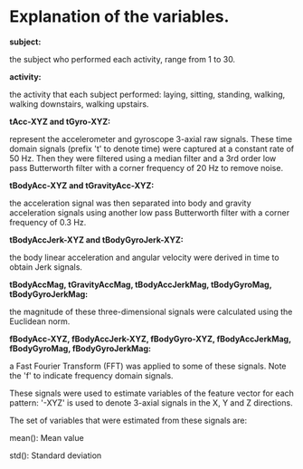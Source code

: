 # Explanation of the variables.

**subject:**

   the subject who performed each activity, range from 1 to 30.
	
**activity:**

   the activity that each subject performed: laying, sitting, standing, walking, walking downstairs, walking upstairs.


**tAcc-XYZ and tGyro-XYZ:**

   represent the accelerometer and gyroscope 3-axial raw signals. These time domain signals (prefix 't' to denote time) were captured at a constant rate of 50 Hz. Then they were filtered using a median filter and a 3rd order low pass Butterworth filter with a corner frequency of 20 Hz to remove noise. 

**tBodyAcc-XYZ and tGravityAcc-XYZ:**

   the acceleration signal was then separated into body and gravity acceleration signals using another low pass Butterworth filter with a corner frequency of 0.3 Hz. 

**tBodyAccJerk-XYZ and tBodyGyroJerk-XYZ:**

   the body linear acceleration and angular velocity were derived in time to obtain Jerk signals. 

**tBodyAccMag, tGravityAccMag, tBodyAccJerkMag, tBodyGyroMag, tBodyGyroJerkMag:**

   the magnitude of these three-dimensional signals were calculated using the Euclidean norm. 

**fBodyAcc-XYZ, fBodyAccJerk-XYZ, fBodyGyro-XYZ, fBodyAccJerkMag, fBodyGyroMag, fBodyGyroJerkMag:**

   a Fast Fourier Transform (FFT) was applied to some of these signals. Note the 'f' to indicate frequency domain signals. 

   These signals were used to estimate variables of the feature vector for each pattern: '-XYZ' is used to denote 3-axial signals in the X, Y and Z directions.

   The set of variables that were estimated from these signals are: 

  mean(): Mean value
  
  std(): Standard deviation

